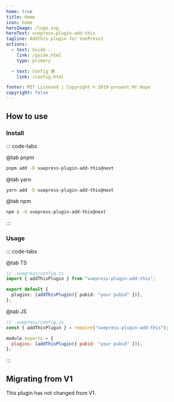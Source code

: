 ```yaml
---
home: true
title: Home
icon: home
heroImage: /logo.svg
heroText: vuepress-plugin-add-this
tagline: AddThis plugin for VuePress2
actions:
  - text: Guide 💡
    link: /guide.html
    type: primary

  - text: Config 🛠
    link: /config.html

footer: MIT Licensed | Copyright © 2019-present Mr.Hope
copyright: false
---
```


## How to use

### Install

::: code-tabs

@tab pnpm

```bash
pnpm add -D vuepress-plugin-add-this@next
```

@tab yarn

```bash
yarn add -D vuepress-plugin-add-this@next
```

@tab npm

```bash
npm i -D vuepress-plugin-add-this@next
```

:::

### Usage

::: code-tabs

@tab TS

```ts
// .vuepress/config.ts
import { addThisPlugin } from "vuepress-plugin-add-this";

export default {
  plugins: [addThisPlugin({ pubid: "your pubid" })],
};
```

@tab JS

```js
// .vuepress/config.js
const { addThisPlugin } = require("vuepress-plugin-add-this");

module.exports = {
  plugins: [addThisPlugin({ pubid: "your pubid" })],
};
```

:::

## Migrating from V1

This plugin has not changed from V1.
